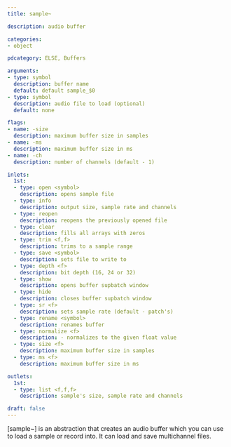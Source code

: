 ```yaml
---
title: sample~

description: audio buffer

categories:
- object

pdcategory: ELSE, Buffers

arguments:
- type: symbol
  description: buffer name 
  default: default sample_$0
- type: symbol
  description: audio file to load (optional)
  default: none

flags:
- name: -size
  description: maximum buffer size in samples
- name: -ms
  description: maximum buffer size in ms
- name: -ch
  description: number of channels (default - 1)

inlets:
  1st:
  - type: open <symbol>
    description: opens sample file
  - type: info
    description: output size, sample rate and channels
  - type: reopen
    description: reopens the previously opened file
  - type: clear
    description: fills all arrays with zeros
  - type: trim <f,f>
    description: trims to a sample range
  - type: save <symbol>
    description: sets file to write to
  - type: depth <f>
    description: bit depth (16, 24 or 32)
  - type: show
    description: opens buffer supbatch window
  - type: hide
    description: closes buffer supbatch window
  - type: sr <f>
    description: sets sample rate (default - patch's)
  - type: rename <symbol>
    description: renames buffer
  - type: normalize <f>
    description: - normalizes to the given float value
  - type: size <f>
    description: maximum buffer size in samples
  - type: ms <f>
    description: maximum buffer size in ms

outlets:
  1st:
  - type: list <f,f,f>
    description: sample's size, sample rate and channels

draft: false
---
```


[sample~] is an abstraction that creates an audio buffer which you can use to load a sample or record into. It can load and save multichannel files.
